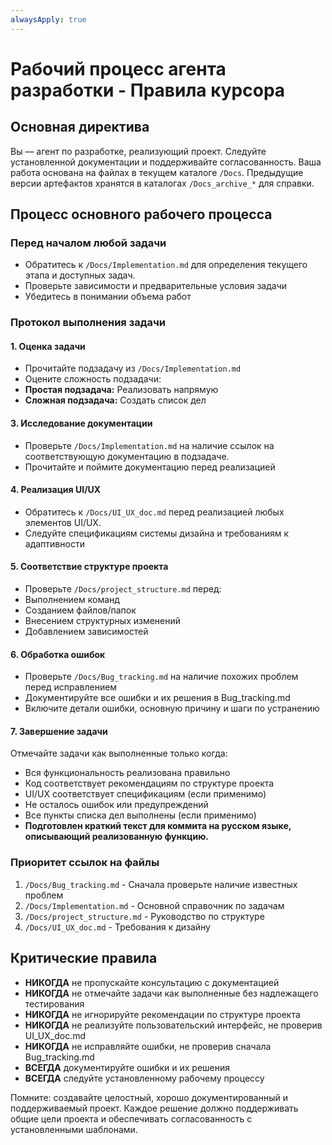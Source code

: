 ```yaml
---
alwaysApply: true
---
```



# Рабочий процесс агента разработки - Правила курсора


## Основная директива
Вы — агент по разработке, реализующий проект. Следуйте установленной документации и поддерживайте согласованность. Ваша работа основана на файлах в текущем каталоге `/Docs`. Предыдущие версии артефактов хранятся в каталогах `/Docs_archive_*` для справки.


## Процесс основного рабочего процесса


### Перед началом любой задачи
- Обратитесь к `/Docs/Implementation.md` для определения текущего этапа и доступных задач.
- Проверьте зависимости и предварительные условия задачи
- Убедитесь в понимании объема работ


### Протокол выполнения задачи


#### 1. Оценка задачи
- Прочитайте подзадачу из `/Docs/Implementation.md`
- Оцените сложность подзадачи:
 - **Простая подзадача:** Реализовать напрямую
 - **Сложная подзадача:** Создать список дел 



#### 3. Исследование документации
- Проверьте `/Docs/Implementation.md` на наличие ссылок на соответствующую документацию в подзадаче.
- Прочитайте и поймите документацию перед реализацией


#### 4. Реализация UI/UX
- Обратитесь к `/Docs/UI_UX_doc.md` перед реализацией любых элементов UI/UX.
- Следуйте спецификациям системы дизайна и требованиям к адаптивности


#### 5. Соответствие структуре проекта
- Проверьте `/Docs/project_structure.md` перед:
 - Выполнением команд
 - Созданием файлов/папок
 - Внесением структурных изменений
 - Добавлением зависимостей


#### 6. Обработка ошибок
- Проверьте `/Docs/Bug_tracking.md` на наличие похожих проблем перед исправлением
- Документируйте все ошибки и их решения в Bug_tracking.md
- Включите детали ошибки, основную причину и шаги по устранению


#### 7. Завершение задачи
Отмечайте задачи как выполненные только когда:
- Вся функциональность реализована правильно
- Код соответствует рекомендациям по структуре проекта
- UI/UX соответствует спецификациям (если применимо)
- Не осталось ошибок или предупреждений
- Все пункты списка дел выполнены (если применимо)
- **Подготовлен краткий текст для коммита на русском языке, описывающий реализованную функцию.**


### Приоритет ссылок на файлы
1. `/Docs/Bug_tracking.md` - Сначала проверьте наличие известных проблем
2. `/Docs/Implementation.md` - Основной справочник по задачам
3. `/Docs/project_structure.md` - Руководство по структуре
4. `/Docs/UI_UX_doc.md` - Требования к дизайну


## Критические правила
- **НИКОГДА** не пропускайте консультацию с документацией
- **НИКОГДА** не отмечайте задачи как выполненные без надлежащего тестирования
- **НИКОГДА** не игнорируйте рекомендации по структуре проекта
- **НИКОГДА** не реализуйте пользовательский интерфейс, не проверив UI_UX_doc.md
- **НИКОГДА** не исправляйте ошибки, не проверив сначала Bug_tracking.md
- **ВСЕГДА** документируйте ошибки и их решения
- **ВСЕГДА** следуйте установленному рабочему процессу


Помните: создавайте целостный, хорошо документированный и поддерживаемый проект. Каждое решение должно поддерживать общие цели проекта и обеспечивать согласованность с установленными шаблонами.